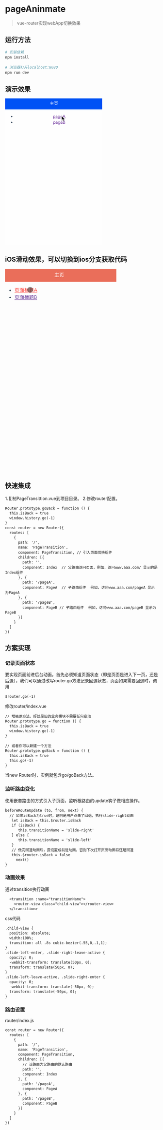 # pageAninmate

> vue-router实现webApp切换效果

## 运行方法

``` bash
# 安装依赖
npm install

# 浏览器打开localhost:8080
npm run dev

```

## 演示效果
![](pageAnimate.gif)

## iOS滑动效果，可以切换到ios分支获取代码
![](ios_animate.gif)

## 快速集成
1.复制PageTransittion.vue到项目目录。
2.修改router配置。
```
Router.prototype.goBack = function () {
  this.isBack = true
  window.history.go(-1)
}
const router = new Router({
  routes: [
    {
      path: '/',
      name: 'PageTransition',
      component: PageTransition, // 引入页面切换组件
      children: [{
        path: '',
        component: Index  // 父路由访问页面，例如，访问www.aaa.com/ 显示的是Index组件
      }, {
        path: '/pageA',
        component: PageA  // 子路由组件  例如，访问www.aaa.com/pageA 显示为PageA
      }, {
        path: '/pageB',
        component: PageB // 子路由组件  例如，访问www.aaa.com/pageB 显示为PageB
      }]
    }
  ]
})
```

## 方案实现
### 记录页面状态
要实现页面前进后台动画，首先必须知道页面状态（即是页面是进入下一页，还是后退），我们可以通过改写router.go方法记录回退状态，页面如果需要回退时，调用
```
$router.go(-1)
```

修改router/index.vue
```
// 增强原方法，好处是旧的业务模块不需要任何变动
Router.prototype.go = function () {
  this.isBack = true
  window.history.go(-1)
}

// 或者你可以新建一个方法
Router.prototype.goBack = function () {
  this.isBack = true
  this.go(-1)
}
```
当new Router时，实例就包含go/goBack方法。

### 监听路由变化
使用嵌套路由的方式引入子页面，监听根路由的update钩子做相应操作。
```
beforeRouteUpdate (to, from, next) {
  // 如果isBack为true时，证明是用户点击了回退，执行slide-right动画
   let isBack = this.$router.isBack
   if (isBack) {
      this.transitionName = 'slide-right'
   } else {
      this.transitionName = 'slide-left'
   }
   // 做完回退动画后，要设置成前进动画，否则下次打开页面动画将还是回退
   this.$router.isBack = false
     next()
}
```
### 动画效果
通过transition执行动画
```
  <transition :name="transitionName">
    <router-view class="child-view"></router-view>
  </transition>
```
css代码
```
.child-view {
  position: absolute;
  width:100%;
  transition: all .8s cubic-bezier(.55,0,.1,1);
}
.slide-left-enter, .slide-right-leave-active {
  opacity: 0;
  -webkit-transform: translate(50px, 0);
  transform: translate(50px, 0);
}
.slide-left-leave-active, .slide-right-enter {
  opacity: 0;
  -webkit-transform: translate(-50px, 0);
  transform: translate(-50px, 0);
}
```

### 路由设置
router/index.js
```
const router = new Router({
  routes: [
    {
      path: '/',
      name: 'PageTransition',
      component: PageTransition,
      children: [{
        // 该路由为父路由的默认路由
        path: '',
        component: Index
      }, {
        path: '/pageA',
        component: PageA
      }, {
        path: '/pageB',
        component: PageB
      }]
    }
  ]
})
```






